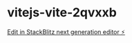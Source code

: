# vitejs-vite-2qvxxb

[Edit in StackBlitz next generation editor ⚡️](https://stackblitz.com/~/github.com/rajanDevelopers/vitejs-vite-2qvxxb)